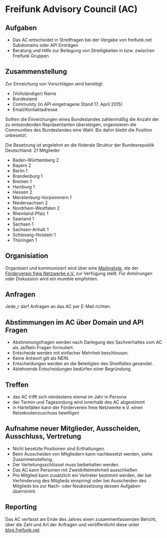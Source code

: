 # Freifunk Advisory Council (AC)

## Aufgaben
* Das AC entscheidet in Streitfragen bei der Vergabe von freifunk.net Subdomains oder API Einträgen
* Beratung und Hilfe zur Beilegung von Streitigkeiten in bzw. zwischen Freifunk Gruppen

## Zusammenstellung
Zur Einreichung von Vorschlägen wird benötigt:
* (Vollständiger) Name
* Bundesland
* Community (in API eingetragene Stand 17. April 2015)
* Email/Kontaktadresse

Sollten die Einreichungen eines Bundeslandes zahlenmäßig die Anzahl der zu entsendenden Repräsentanten übersteigen, organisieren die Communities des Bundeslandes eine Wahl. Bis dahin bleibt die Position
unbesetzt.

Die Besetzung ist angelehnt an die föderale Struktur der Bundesrepublik Deutschland: 21 Mitglieder

* Baden-Württemberg 2
* Bayern 2
* Berlin 1
* Brandenburg 1
* Bremen 1
* Hamburg 1
* Hessen 2
* Mecklenburg-Vorpommern 1
* Niedersachsen 2
* Nordrhein-Westfalen 2
* Rheinland-Pfalz 1
* Saarland 1
* Sachsen 1
* Sachsen-Anhalt 1
* Schleswig-Holstein 1
* Thüringen 1

## Organisiation
Organisiert und kommuniziert wird über eine [Mailingliste](http://lists.freifunk.net/mailman/listinfo/council-freifunk.net), die der [Förderverein freie Netzwerke e.V.](http://foerderverein.freie-netzwerke.de/) zur Verfügung stellt. Für Anhörungen oder Diskussion wird ein mumble empfohlen.

## Anfragen
Jede_r darf Anfragen an das AC per E-Mail richten.

## Abstimmungen im AC über Domain und API Fragen
* Abstimmungsfragen werden nach Darlegung des Sachverhaltes vom AC als Ja/Nein Fragen formuliert.
* Entscheide werden mit einfacher Mehrheit beschlossen.
* Keine Antwort gilt als NEIN.
* Entscheidungen werden an die Beteiligten des Streitfalles gesendet.
* Ablehnende Entscheidungen bedürfen einer Begründung.

## Treffen
* das AC trifft sich mindestens einmal im Jahr in Persona
* der Termin und Tagesordung wird innerhalb des AC abgestimmt
* in Härtefällen kann der Förderverein freie Netzwerke e.V. einen Reisekostenzuschuss bewilligen

## Aufnahme neuer Mitglieder, Ausscheiden, Ausschluss, Vertretung
* Nicht besetzte Positionen sind Enthaltungen.
* Beim Ausscheiden von Mitgliedern kann nachbesetzt werden, siehe Zusammenstellung.
* Der Verteilungsschlüssel muss beibehalten werden.
* Das AC kann Personen mit Zweidrittelmehrheit ausschließen
* Pro Mitglied kann zusätzlich ein Vertreter bestimmt werden, der bei Verhinderung des Mitglieds einspringt oder bei Ausscheiden des Mitglieds bis zur Nach- oder Neubesetzung dessen Aufgaben übernimmt.

## Reporting
Das AC verfasst am Ende des Jahres einen zusammenfassenden Bericht, über die Zahl und Art der Anfragen und veröffentlicht diese unter [blog.freifunk.net](http://blog.freifunk.net/).

